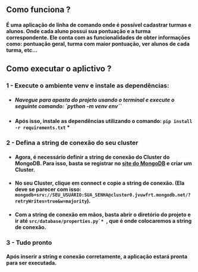 

## Como funciona ?

#### É uma aplicação de linha de comando onde é possível cadastrar turmas e alunos. Onde cada aluno possui sua pontuação e a turma correspondente. Ele conta com as funcionalidades de obter informações como: pontuação geral, turma com maior pontuação, ver alunos de cada turma, etc...


## Como executar o aplictivo ?


### 1 - Execute o ambiente venv e instale as dependências:

* #####  Navegue para apasta do projeto usando o terminal e execute o seguinte comando:  `python -m venv env``

* #### Após isso, instale as dependências utilizando o comando:  `pip install -r requirements.txt` *



### 2 - Defina a string de conexão do seu cluster

* #### Agora, é necessário definir a string de conexão do Cluster do MongoDB. Para isso, basta se registrar no [site do MongoDB](https://www.google.com) e criar um Cluster.

* #### No seu Cluster, clique em connect e copie a string de conexão. (Ela deve se parecer com isso: `mongodb+srv://SEU_USUÁRIO:SUA_SENHA@cluster0.jvuwfrt.mongodb.net/?retryWrites=true&w=majority`).  

 * #### Com a string de conexão em mãos, basta abrir o diretório do projeto e ir até  ``src/database/properties.py`* ``, que é onde colocaremos a string de conexão. 


### 3 - Tudo pronto

#### Após inserir a string e conexão corretamente, a aplicação estará pronta para ser executada.